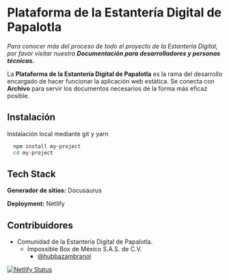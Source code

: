 

# Plataforma de la Estantería Digital de Papalotla

*Para conocer más del proceso de todo el proyecto de la Estantería Digital, por favor visitar
nuestra **Documentación para desarrolladores y personas técnicas.***

La **Plataforma de la Estantería Digital de Papalotla** es la rama del desarrollo encargado de hacer funcionar la aplicación web estática. Se conecta con **Archivo** para servir los documentos necesarios de la forma más eficaz posible.
## Instalación

Instalación local mediante git y yarn 
```bash
  npm install my-project
  cd my-project
```
    
## Tech Stack

**Generador de sitios:** Docusaurus


**Deployment:** Netlify



## Contribuidores

- Comunidad de la Estantería Digital de Papalotla.
    - Impossible Box de México S.A.S. de C.V.
        - [@hubbazambranol](https://twitter.com/hubbazambranol)


[![Netlify Status](https://api.netlify.com/api/v1/badges/05d7c34b-de0e-497a-8c0e-fadcb8f75ad2/deploy-status)](https://app.netlify.com/sites/reverent-mahavira-9eeb9d/deploys)



